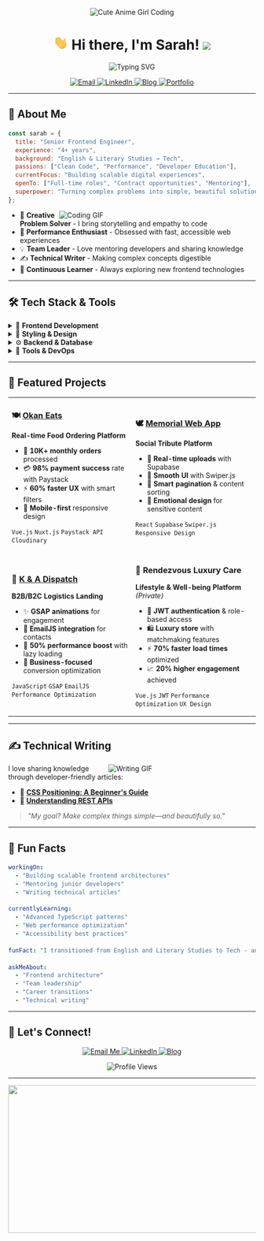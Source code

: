 <p align="center">
  <img src="https://media4.giphy.com/media/v1.Y2lkPTc5MGI3NjExaXhiM3I2enF6MG5ma2syZWswb2ZtenJpNTN5NDFtZTR6cDAwczZzcyZlcD12MV9pbnRlcm5hbF9naWZfYnlfaWQmY3Q9Zw/O5lDNfS3kdjSdSrxQc/giphy.gif" alt="Cute Anime Girl Coding" width="400" />
</p>

<h1 align="center">
  <img src="https://raw.githubusercontent.com/ABSphreak/ABSphreak/master/gifs/Hi.gif" width="30"> 
  Hi there, I'm Sarah! 
  <img src="https://media.giphy.com/media/mGcNjsfWAjY5AEZNw6/giphy.gif" width="50">
</h1>

<p align="center">
  <img src="https://readme-typing-svg.herokuapp.com?font=Fira+Code&pause=1000&color=FF69B4&center=true&vCenter=true&width=435&lines=Senior+Frontend+Engineer+%F0%9F%92%BB;Team+Lead+%F0%9F%9A%80;Code+Artist+%F0%9F%8E%A8;Making+Web+And+Mobile+Beautiful+%E2%9C%A8" alt="Typing SVG" />
</p>

<p align="center">
  <a href="mailto:obarhorosarah@gmail.com">
    <img src="https://img.shields.io/badge/Email-FF69B4?style=for-the-badge&logo=gmail&logoColor=white" alt="Email">
  </a>
  <a href="https://www.linkedin.com/in/sarah-obarhoro/">
    <img src="https://img.shields.io/badge/LinkedIn-0077B5?style=for-the-badge&logo=linkedin&logoColor=white" alt="LinkedIn">
  </a>
  <a href="https://nero.hashnode.dev">
    <img src="https://img.shields.io/badge/Blog-2962FF?style=for-the-badge&logo=hashnode&logoColor=white" alt="Blog">
  </a>
  <a href="https://sarah-portfolio-chi.vercel.app">
    <img src="https://img.shields.io/badge/Portfolio-FF1744?style=for-the-badge&logo=vercel&logoColor=white" alt="Portfolio">
  </a>
</p>

---

## 🌟 About Me

```javascript
const sarah = {
  title: "Senior Frontend Engineer",
  experience: "4+ years",
  background: "English & Literary Studies → Tech",
  passions: ["Clean Code", "Performance", "Developer Education"],
  currentFocus: "Building scalable digital experiences",
  openTo: ["Full-time roles", "Contract opportunities", "Mentoring"],
  superpower: "Turning complex problems into simple, beautiful solutions"
};
```

<img align="right" alt="Coding GIF" width="400" src="https://media.giphy.com/media/LaVp0AyqR5bGsC5Cbm/giphy.gif">

- 🎨 **Creative Problem Solver** - I bring storytelling and empathy to code
- 🚀 **Performance Enthusiast** - Obsessed with fast, accessible web experiences  
- 💡 **Team Leader** - Love mentoring developers and sharing knowledge
- ✍️ **Technical Writer** - Making complex concepts digestible
- 🌱 **Continuous Learner** - Always exploring new frontend technologies

---

## 🛠️ Tech Stack & Tools

<details>
<summary>🎯 <strong>Frontend Development</strong></summary>
<br>

![JavaScript](https://img.shields.io/badge/JavaScript-F7DF1E?style=for-the-badge&logo=javascript&logoColor=black)
![TypeScript](https://img.shields.io/badge/TypeScript-007ACC?style=for-the-badge&logo=typescript&logoColor=white)
![Vue.js](https://img.shields.io/badge/Vue.js-35495E?style=for-the-badge&logo=vue.js&logoColor=4FC08D)
![Nuxt.js](https://img.shields.io/badge/Nuxt.js-00C58E?style=for-the-badge&logo=nuxtdotjs&logoColor=white)
![React](https://img.shields.io/badge/React-20232A?style=for-the-badge&logo=react&logoColor=61DAFB)
![Redux](https://img.shields.io/badge/Redux-593D88?style=for-the-badge&logo=redux&logoColor=white)

</details>

<details>
<summary>🎨 <strong>Styling & Design</strong></summary>
<br>

![HTML5](https://img.shields.io/badge/HTML5-E34F26?style=for-the-badge&logo=html5&logoColor=white)
![CSS3](https://img.shields.io/badge/CSS3-1572B6?style=for-the-badge&logo=css3&logoColor=white)
![Tailwind CSS](https://img.shields.io/badge/Tailwind_CSS-38B2AC?style=for-the-badge&logo=tailwind-css&logoColor=white)
![Sass](https://img.shields.io/badge/Sass-CC6699?style=for-the-badge&logo=sass&logoColor=white)
![Figma](https://img.shields.io/badge/Figma-F24E1E?style=for-the-badge&logo=figma&logoColor=white)

</details>

<details>
<summary>⚙️ <strong>Backend & Database</strong></summary>
<br>

![Node.js](https://img.shields.io/badge/Node.js-43853D?style=for-the-badge&logo=node.js&logoColor=white)
![Express.js](https://img.shields.io/badge/Express.js-404D59?style=for-the-badge)
![PostgreSQL](https://img.shields.io/badge/PostgreSQL-316192?style=for-the-badge&logo=postgresql&logoColor=white)
![MongoDB](https://img.shields.io/badge/MongoDB-4EA94B?style=for-the-badge&logo=mongodb&logoColor=white)
![Firebase](https://img.shields.io/badge/Firebase-039BE5?style=for-the-badge&logo=Firebase&logoColor=white)

</details>

<details>
<summary>🔧 <strong>Tools & DevOps</strong></summary>
<br>

![Git](https://img.shields.io/badge/Git-F05032?style=for-the-badge&logo=git&logoColor=white)
![GitHub](https://img.shields.io/badge/GitHub-100000?style=for-the-badge&logo=github&logoColor=white)
![Docker](https://img.shields.io/badge/Docker-2496ED?style=for-the-badge&logo=docker&logoColor=white)
![Postman](https://img.shields.io/badge/Postman-FF6C37?style=for-the-badge&logo=postman&logoColor=white)
![Vite](https://img.shields.io/badge/Vite-646CFF?style=for-the-badge&logo=vite&logoColor=white)

</details>

---

## 🚀 Featured Projects

<table>
<tr>
<td width="50%">

### 🍽️ [Okan Eats](https://okaneats.com.ng)
**Real-time Food Ordering Platform**

- 🎯 **10K+ monthly orders** processed
- 💳 **98% payment success** rate with Paystack
- ⚡ **60% faster UX** with smart filters
- 📱 **Mobile-first** responsive design

`Vue.js` `Nuxt.js` `Paystack API` `Cloudinary`

</td>
<td width="50%">

### 🕊️ [Memorial Web App](https://memorial-app-vert.vercel.app/)
**Social Tribute Platform**

- 💾 **Real-time uploads** with Supabase
- 🎠 **Smooth UI** with Swiper.js
- 📄 **Smart pagination** & content sorting
- 🎨 **Emotional design** for sensitive content

`React` `Supabase` `Swiper.js` `Responsive Design`

</td>
</tr>
<tr>
<td width="50%">

### 🚚 [K & A Dispatch](https://kadispatchbusiness.com/)
**B2B/B2C Logistics Landing**

- ✨ **GSAP animations** for engagement
- 📧 **EmailJS integration** for contacts
- 🚀 **50% performance boost** with lazy loading
- 💼 **Business-focused** conversion optimization

`JavaScript` `GSAP` `EmailJS` `Performance Optimization`

</td>
<td width="50%">

### 💎 Rendezvous Luxury Care
**Lifestyle & Well-being Platform** *(Private)*

- 🔐 **JWT authentication** & role-based access
- 🛍️ **Luxury store** with matchmaking features
- ⚡ **70% faster load times** optimized
- 📈 **20% higher engagement** achieved

`Vue.js` `JWT` `Performance Optimization` `UX Design`

</td>
</tr>
</table>

---

## ✍️ Technical Writing

<img align="right" alt="Writing GIF" width="300" src="https://media.giphy.com/media/L1R1tvI9svkIWwpVYr/giphy.gif">

I love sharing knowledge through developer-friendly articles:

- 📘 **[CSS Positioning: A Beginner's Guide](https://nero.hashnode.dev/a-beginners-guide-to-understanding-the-basics-of-css-positions)**
- 📘 **[Understanding REST APIs](https://nero.hashnode.dev/rest-apis)**

> *"My goal? Make complex things simple—and beautifully so."*

---

## 💭 Fun Facts

```yaml
workingOn: 
  - "Building scalable frontend architectures"
  - "Mentoring junior developers"
  - "Writing technical articles"

currentlyLearning: 
  - "Advanced TypeScript patterns"
  - "Web performance optimization"
  - "Accessibility best practices"

funFact: "I transitioned from English and Literary Studies to Tech - and I think that journey has given me a rare blend of clear communication, storytelling, and clean architecture!"

askMeAbout: 
  - "Frontend architecture"
  - "Team leadership"
  - "Career transitions"
  - "Technical writing"
```

---

## 🤝 Let's Connect!

<p align="center">
  <a href="mailto:obarhorosarah@gmail.com">
    <img src="https://img.shields.io/badge/Email_Me-FF69B4?style=for-the-badge&logo=gmail&logoColor=white&labelColor=FF69B4" alt="Email Me">
  </a>
  <a href="https://www.linkedin.com/in/sarah-obarhoro/">
    <img src="https://img.shields.io/badge/Connect_on_LinkedIn-0077B5?style=for-the-badge&logo=linkedin&logoColor=white" alt="LinkedIn">
  </a>
  <a href="https://nero.hashnode.dev">
    <img src="https://img.shields.io/badge/Read_My_Blog-2962FF?style=for-the-badge&logo=hashnode&logoColor=white" alt="Blog">
  </a>
</p>

<p align="center">
  <img src="https://komarev.com/ghpvc/?username=Sarah-Obarhoro&label=Profile%20Views&color=FF69B4&style=for-the-badge" alt="Profile Views" />
</p>

---

<p align="center">
  <img src="https://media.giphy.com/media/dWesBcTLavkZuG35MI/giphy.gif" width="600" height="300" />
</p>
